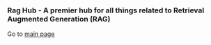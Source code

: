 ### Rag Hub - A premier hub for all things related to Retrieval Augmented Generation (RAG)

Go to [main page](https://hienluu.github.io/raghub/)

